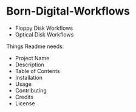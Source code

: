 # Born-Digital-Workflows
* Floppy Disk Workflows
* Optical Disk Workflows

Things Readme needs:
* Project Name
* Description
* Table of Contents
* Installation
* Usage
* Contributing
* Credits
* License
